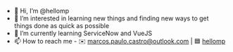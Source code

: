 - 👋 Hi, I’m @hellomp
- 👀 I’m interested in learning new things and finding new ways to get things done as quick as possible
- 🌱 I’m currently learning ServiceNow and VueJS
- 📫 How to reach me - ✉️ marcos.paulo.castro@outlook.com | 🟦 [hellomp](https://www.linkedin.com/in/hellomp/)
<!---
hellomp/hellomp is a ✨ special ✨ repository because its `README.md` (this file) appears on your GitHub profile.
You can click the Preview link to take a look at your changes.
--->
